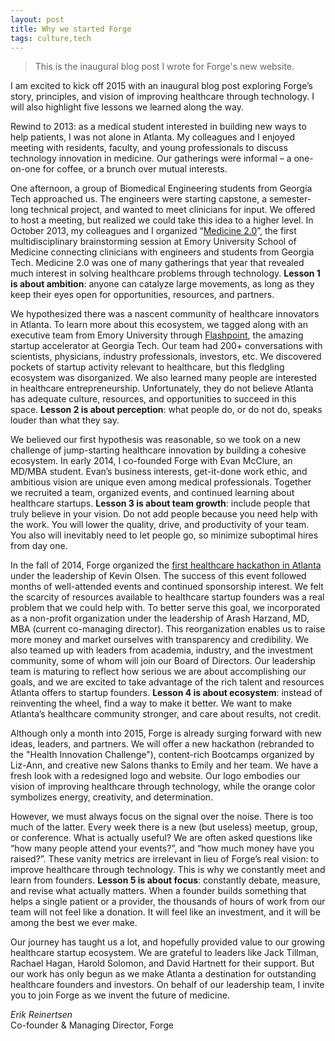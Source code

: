 ```yaml
---
layout: post
title: Why we started Forge
tags: culture,tech
---
```


> This is the inaugural blog post I wrote for Forge's new website.

I am excited to kick off 2015 with an inaugural blog post exploring Forge’s story, principles, and vision of improving healthcare through technology. I will also highlight five lessons we learned along the way.

Rewind to 2013: as a medical student interested in building new ways to help patients, I was not alone in Atlanta. My colleagues and I enjoyed meeting with residents, faculty, and young professionals to discuss technology innovation in medicine. Our gatherings were informal – a one-on-one for coffee, or a brunch over mutual interests.

One afternoon, a group of Biomedical Engineering students from Georgia Tech approached us. The engineers were starting capstone, a semester-long technical project, and wanted to meet clinicians for input. We offered to host a meeting, but realized we could take this idea to a higher level. In October 2013, my colleagues and I organized “[Medicine 2.0](http://forgehealth.org/reports/2013med20.pdf)”, the first multidisciplinary brainstorming session at Emory University School of Medicine connecting clinicians with engineers and students from Georgia Tech. Medicine 2.0 was one of many gatherings that year that revealed much interest in solving healthcare problems through technology. **Lesson 1 is about ambition**: anyone can catalyze large movements, as long as they keep their eyes open for opportunities, resources, and partners.

We hypothesized there was a nascent community of healthcare innovators in Atlanta. To learn more about this ecosystem, we tagged along with an executive team from Emory University through [Flashpoint](flashpoint.gatech.edu), the amazing startup accelerator at Georgia Tech. Our team had 200+ conversations with scientists, physicians, industry professionals, investors, etc. We discovered pockets of startup activity relevant to healthcare, but this fledgling ecosystem was disorganized. We also learned many people are interested in healthcare entrepreneurship. Unfortunately, they do not believe Atlanta has adequate culture, resources, and opportunities to succeed in this space. **Lesson 2 is about perception**: what people do, or do not do, speaks louder than what they say.

We believed our first hypothesis was reasonable, so we took on a new challenge of jump-starting healthcare innovation by building a cohesive ecosystem. In early 2014, I co-founded Forge with Evan McClure, an MD/MBA student. Evan’s business interests, get-it-done work ethic, and ambitious vision are unique even among medical professionals. Together we recruited a team, organized events, and continued learning about healthcare startups. **Lesson 3 is about team growth**: include people that truly believe in your vision. Do not add people because you need help with the work. You will lower the quality, drive, and productivity of your team. You also will inevitably need to let people go, so minimize suboptimal hires from day one.

In the fall of 2014, Forge organized the [first healthcare hackathon in Atlanta](http://forgehealth.org/2014hackathonsummary.pdf) under the leadership of Kevin Olsen. The success of this event followed months of well-attended events and continued sponsorship interest. We felt the scarcity of resources available to healthcare startup founders was a real problem that we could help with. To better serve this goal, we incorporated as a non-profit organization under the leadership of Arash Harzand, MD, MBA (current co-managing director). This reorganization enables us to raise more money and market ourselves with transparency and credibility. We also teamed up with leaders from academia, industry, and the investment community, some of whom will join our Board of Directors. Our leadership team is maturing to reflect how serious we are about accomplishing our goals, and we are excited to take advantage of the rich talent and resources Atlanta offers to startup founders. **Lesson 4 is about ecosystem**: instead of reinventing the wheel, find a way to make it better. We want to make Atlanta’s healthcare community stronger, and care about results, not credit.

Although only a month into 2015, Forge is already surging forward with new ideas, leaders, and partners. We will offer a new hackathon (rebranded to the "Health Innovation Challenge"), content-rich Bootcamps organized by Liz-Ann, and creative new Salons thanks to Emily and her team. We have a fresh look with a redesigned logo and website. Our logo embodies our vision of improving healthcare through technology, while the orange color symbolizes energy, creativity, and determination.

However, we must always focus on the signal over the noise. There is too much of the latter. Every week there is a new (but useless) meetup, group, or conference. What is actually useful? We are often asked questions like “how many people attend your events?”, and “how much money have you raised?”. These vanity metrics are irrelevant in lieu of Forge’s real vision: to improve healthcare through technology. This is why we constantly meet and learn from founders. **Lesson 5 is about focus**: constantly debate, measure, and revise what actually matters. When a founder builds something that helps a single patient or a provider, the thousands of hours of work from our team will not feel like a donation. It will feel like an investment, and it will be among the best we ever make.

Our journey has taught us a lot, and hopefully provided value to our growing healthcare startup ecosystem. We are grateful to leaders like Jack Tillman, Rachael Hagan, Harold Solomon, and David Hartnett for their support. But our work has only begun as we make Atlanta a destination for outstanding healthcare founders and investors. On behalf of our leadership team, I invite you to join Forge as we invent the future of medicine.

*Erik Reinertsen*<br>
Co-founder & Managing Director, Forge<br>

